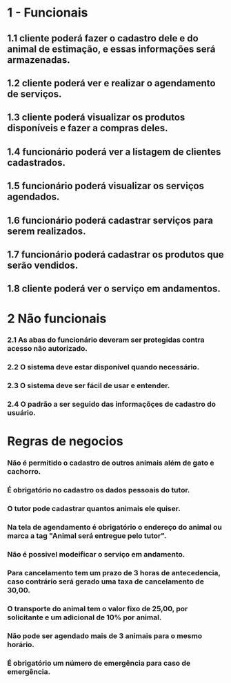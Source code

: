 # 1 - Funcionais
## 1.1 cliente poderá fazer o cadastro dele e do animal de estimação, e essas informações será armazenadas.
## 1.2 cliente poderá ver e realizar o agendamento de serviços.
## 1.3 cliente poderá visualizar os produtos disponíveis e fazer a compras deles.
## 1.4 funcionário poderá ver a listagem de clientes cadastrados.
## 1.5 funcionário poderá visualizar os serviços agendados.
## 1.6 funcionário poderá cadastrar serviços para serem realizados.
## 1.7 funcionário poderá cadastrar os produtos que serão vendidos.
## 1.8 cliente poderá ver o serviço em andamentos.

# 2 Não funcionais
### 2.1 As abas do funcionário deveram ser protegidas contra acesso não autorizado.
### 2.2 O sistema deve estar disponível quando necessário.
### 2.3 O sistema deve ser fácil de usar e entender.
### 2.4 O padrão a ser seguido das informaçõçes de cadastro do usuário.

# Regras de negocios
### Não é permitido o cadastro de outros animais além de gato e cachorro.
### É obrigatório no cadastro os dados pessoais do tutor.
### O tutor pode cadastrar quantos animais ele quiser.
### Na tela de agendamento é obrigatório o endereço do animal ou marca a tag "Animal será entregue pelo tutor".
### Não é possivel modeificar o serviço em andamento.
### Para cancelamento tem um prazo de 3 horas de antecedencia, caso contrário será gerado uma taxa de cancelamento de 30,00.
### O transporte do animal tem o valor fixo de 25,00, por solicitante e um adicional de 10% por animal.
### Não pode ser agendado mais de 3 animais para o mesmo horário.
### É obrigatório um número de emergência para caso de emergência.

###
